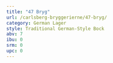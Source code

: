 ```yaml
---
title: "47 Bryg"
url: /carlsberg-bryggerierne/47-bryg/
category: German Lager
style: Traditional German-Style Bock
abv: 7
ibu: 0
srm: 0
upc: 0
---
```


